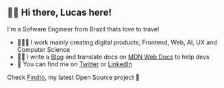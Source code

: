 ## 👋🏻 Hi there, Lucas here!

I'm a Sofware Engineer from Brazil thats love to travel

- 👨🏼‍💻 I work mainly creating digital products, Frontend, Web, AI, UX and Computer Science
- ✍🏻 I write a [Blog](https://dev.to/lucasm) and translate docs on [MDN Web Docs](https://github.com/mdn/) to help devs
- 💬 You can find me on [Twitter](https://twitter.com/lucasmezs) or [LinkedIn](https://linkedin.com/in/lucasmezs)

Check [Findto](https://github.com/lucasm/findto), my latest Open Source project 🤍
